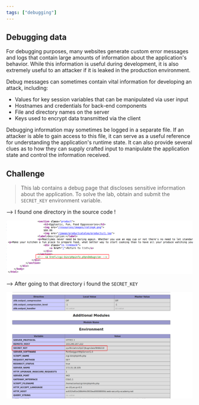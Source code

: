 ```yaml
---
tags: ["debugging"]
---
```


## Debugging data

For debugging purposes, many websites generate custom error messages and logs that contain large amounts of information about the application's behavior. While this information is useful during development, it is also extremely useful to an attacker if it is leaked in the production environment.

Debug messages can sometimes contain vital information for developing an attack, including:

- Values for key session variables that can be manipulated via user input
- Hostnames and credentials for back-end components
- File and directory names on the server
- Keys used to encrypt data transmitted via the client

Debugging information may sometimes be logged in a separate file. If an attacker is able to gain access to this file, it can serve as a useful reference for understanding the application's runtime state. It can also provide several clues as to how they can supply crafted input to manipulate the application state and control the information received.

## Challenge

> This lab contains a debug page that discloses sensitive information about the application. To solve the lab, obtain and submit the `SECRET_KEY` environment variable.

--> I found one directory in the source code !

![](Attachments/Pastedimage20220123120346.png)

--> After going to that directory i found the `SECRET_KEY`

![](Attachments/Pastedimage20220123120317.png)
